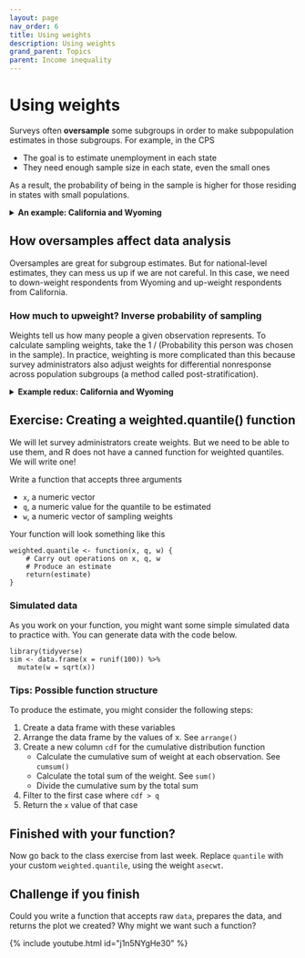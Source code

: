 ```yaml
---
layout: page
nav_order: 6
title: Using weights
description: Using weights
grand_parent: Topics
parent: Income inequality
---
```


# Using weights

Surveys often **oversample** some subgroups in order to make subpopulation estimates in those subgroups. For example, in the CPS

- The goal is to estimate unemployment in each state
- They need enough sample size in each state, even the small ones

As a result, the probability of being in the sample is higher for those residing in states with small populations.

<details>
<summary>
<b>An example: California and Wyoming</b>
</summary>
<p style="margin-left: 40px">
In 2022, California had 14,822 ASEC respondents out of a population of 39,029,342. Wyoming had 2,199 ASEC respondents out of 581,381 residents. The average probability that a CA resident was sampled was about 0.04 percent, whereas the same probability in WY was 0.4 percent. You are <b>10 times</b> more likely to be sampled for the ASEC if you live in Wyoming.
</p>
</details>

## How oversamples affect data analysis

Oversamples are great for subgroup estimates. But for national-level estimates, they can mess us up if we are not careful. In this case, we need to down-weight respondents from Wyoming and up-weight respondents from California.

### How much to upweight? Inverse probability of sampling

Weights tell us how many people a given observation represents. To calculate sampling weights, take the 1 / (Probability this person was chosen in the sample). In practice, weighting is more complicated than this because survey administrators also adjust weights for differential nonresponse across population subgroups (a method called post-stratification).

<details>
<summary>
<b>Example redux: California and Wyoming</b>
</summary>
<p style="margin-left: 40px">
Suppose Californians are sampled with probability 0.0004. Then each Californian represents 1 / 0.0004 = 2,500 people. Each Californian should receive a weight of 2,500. Working out the same math for Wyoming, each Wyoming resident should receive a weight of 250. The total weight on these two samples will then be proportional to the sizes of these two populations.
</p>
</details>

## Exercise: Creating a weighted.quantile() function

We will let survey administrators create weights. But we need to be able to use them, and R does not have a canned function for weighted quantiles. We will write one!

Write a function that accepts three arguments

- `x`, a numeric vector
- `q`, a numeric value for the quantile to be estimated
- `w`, a numeric vector of sampling weights

Your function will look something like this

```
weighted.quantile <- function(x, q, w) {
	# Carry out operations on x, q, w
	# Produce an estimate
	return(estimate)
}
```

### Simulated data

As you work on your function, you might want some simple simulated data to practice with. You can generate data with the code below.

```
library(tidyverse)
sim <- data.frame(x = runif(100)) %>%
  mutate(w = sqrt(x))
```

### Tips: Possible function structure

To produce the estimate, you might consider the following steps:

1. Create a data frame with these variables
2. Arrange the data frame by the values of x. See `arrange()`
3. Create a new column `cdf` for the cumulative distribution function
    * Calculate the cumulative sum of weight at each observation. See `cumsum()`
    * Calculate the total sum of the weight. See `sum()`
    * Divide the cumulative sum by the total sum
4. Filter to the first case where `cdf > q`
5. Return the `x` value of that case

## Finished with your function?

Now go back to the class exercise from last week. Replace `quantile` with your custom `weighted.quantile`, using the weight `asecwt`.

## Challenge if you finish

Could you write a function that accepts raw `data`, prepares the data, and returns the plot we created? Why might we want such a function?

{% include youtube.html id="j1n5NYgHe30" %}
